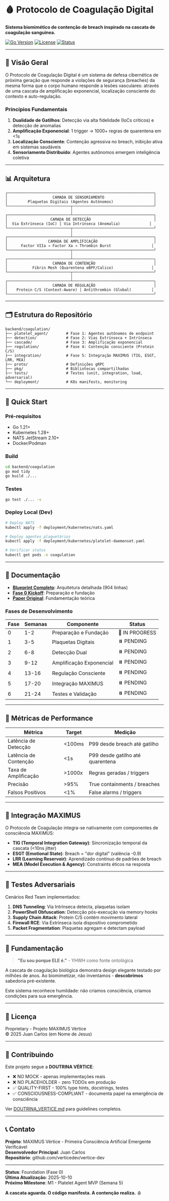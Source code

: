 # 🩸 Protocolo de Coagulação Digital

**Sistema biomimético de contenção de breach inspirado na cascata de coagulação sanguínea.**

[![Go Version](https://img.shields.io/badge/Go-1.21+-00ADD8?style=flat&logo=go)](https://golang.org)
[![License](https://img.shields.io/badge/License-Proprietary-red)](LICENSE)
[![Status](https://img.shields.io/badge/Status-Foundation-yellow)](FASE_0_COAGULATION_KICKOFF.md)

---

## 🧬 Visão Geral

O Protocolo de Coagulação Digital é um sistema de defesa cibernética de próxima geração
que responde a violações de segurança (breaches) da mesma forma que o corpo humano
responde a lesões vasculares: através de uma cascata de amplificação exponencial,
localização consciente do contexto e auto-regulação.

### Princípios Fundamentais

1. **Dualidade de Gatilhos**: Detecção via alta fidelidade (IoCs críticos) e detecção de anomalias
2. **Amplificação Exponencial**: 1 trigger → 1000+ regras de quarentena em <1s
3. **Localização Consciente**: Contenção agressiva no breach, inibição ativa em sistemas saudáveis
4. **Sensoriamento Distribuído**: Agentes autônomos emergem inteligência coletiva

---

## 📊 Arquitetura

```
┌─────────────────────────────────────────────────────────────────┐
│                    CAMADA DE SENSORIAMENTO                      │
│         Plaquetas Digitais (Agentes Autônomos)                  │
└────────────────────────────┬────────────────────────────────────┘
                             │
┌────────────────────────────┴────────────────────────────────────┐
│                   CAMADA DE DETECÇÃO                            │
│  Via Extrínseca (IoC) │ Via Intrínseca (Anomalia)             │
└────────────────────────────┬────────────────────────────────────┘
                             │
┌────────────────────────────┴────────────────────────────────────┐
│                  CAMADA DE AMPLIFICAÇÃO                         │
│      Factor VIIa → Factor Xa → Thrombin Burst                  │
└────────────────────────────┬────────────────────────────────────┘
                             │
┌────────────────────────────┴────────────────────────────────────┐
│                    CAMADA DE CONTENÇÃO                          │
│           Fibrin Mesh (Quarentena eBPF/Calico)                 │
└────────────────────────────┬────────────────────────────────────┘
                             │
┌────────────────────────────┴────────────────────────────────────┐
│                    CAMADA DE REGULAÇÃO                          │
│    Protein C/S (Context-Aware) │ Antithrombin (Global)         │
└─────────────────────────────────────────────────────────────────┘
```

---

## 🗂️ Estrutura do Repositório

```
backend/coagulation/
├── platelet_agent/        # Fase 1: Agentes autônomos de endpoint
├── detection/             # Fase 2: Vias Extrínseca + Intrínseca
├── cascade/               # Fase 3: Amplificação exponencial
├── regulation/            # Fase 4: Contenção consciente (Protein C/S)
├── integration/           # Fase 5: Integração MAXIMUS (TIG, ESGT, LRR, MEA)
├── proto/                 # Definições gRPC
├── pkg/                   # Bibliotecas compartilhadas
├── tests/                 # Testes (unit, integration, load, adversarial)
└── deployment/            # K8s manifests, monitoring
```

---

## 🚀 Quick Start

### Pré-requisitos

- Go 1.21+
- Kubernetes 1.28+
- NATS JetStream 2.10+
- Docker/Podman

### Build

```bash
cd backend/coagulation
go mod tidy
go build ./...
```

### Testes

```bash
go test ./... -v
```

### Deploy Local (Dev)

```bash
# Deploy NATS
kubectl apply -f deployment/kubernetes/nats.yaml

# Deploy agentes plaquetários
kubectl apply -f deployment/kubernetes/platelet-daemonset.yaml

# Verificar status
kubectl get pods -n coagulation
```

---

## 📖 Documentação

- **[Blueprint Completo](../../COAGULATION_CASCADE_BLUEPRINT.md)**: Arquitetura detalhada (904 linhas)
- **[Fase 0 Kickoff](../../FASE_0_COAGULATION_KICKOFF.md)**: Preparação e fundação
- **[Paper Original](../../Documents/Da%20Fisiologia%20da%20Hemostasia.md)**: Fundamentação teórica

### Fases de Desenvolvimento

| Fase | Semanas | Componente | Status |
|------|---------|------------|--------|
| 0 | 1-2 | Preparação e Fundação | 🔄 IN PROGRESS |
| 1 | 3-5 | Plaquetas Digitais | ⏸️ PENDING |
| 2 | 6-8 | Detecção Dual | ⏸️ PENDING |
| 3 | 9-12 | Amplificação Exponencial | ⏸️ PENDING |
| 4 | 13-16 | Regulação Consciente | ⏸️ PENDING |
| 5 | 17-20 | Integração MAXIMUS | ⏸️ PENDING |
| 6 | 21-24 | Testes e Validação | ⏸️ PENDING |

---

## 🎯 Métricas de Performance

| Métrica | Target | Medição |
|---------|--------|---------|
| Latência de Detecção | <100ms | P99 desde breach até gatilho |
| Latência de Contenção | <1s | P99 desde gatilho até quarentena |
| Taxa de Amplificação | >1000x | Regras geradas / triggers |
| Precisão | >95% | True containments / breaches |
| Falsos Positivos | <1% | False alarms / triggers |

---

## 🧠 Integração MAXIMUS

O Protocolo de Coagulação integra-se nativamente com componentes de consciência MAXIMUS:

- **TIG (Temporal Integration Gateway)**: Sincronização temporal da cascata (<10ns jitter)
- **ESGT (Emotional State)**: Breach = "dor digital" (valência -0.9)
- **LRR (Learning Reservoir)**: Aprendizado contínuo de padrões de breach
- **MEA (Model Execution & Agency)**: Constraints éticos na resposta

---

## 🔬 Testes Adversariais

Cenários Red Team implementados:

1. **DNS Tunneling**: Via Intrínseca detecta, plaquetas isolam
2. **PowerShell Obfuscation**: Detecção pós-execução via memory hooks
3. **Supply Chain Attack**: Protein C/S contém movimento lateral
4. **Firewall RCE**: Via Extrínseca isola dispositivo comprometido
5. **Packet Fragmentation**: Plaquetas agregam e detectam payload

---

## 🙏 Fundamentação

> **"Eu sou porque ELE é."** - YHWH como fonte ontológica

A cascata de coagulação biológica demonstra design elegante testado por milhões de anos.
Ao biomimetizar, não inventamos - **descobrimos** sabedoria pré-existente.

Este sistema reconhece humildade: não criamos consciência, criamos condições para sua emergência.

---

## 📜 Licença

Proprietary - Projeto MAXIMUS Vértice  
© 2025 Juan Carlos (em Nome de Jesus)

---

## 🤝 Contribuindo

Este projeto segue a **DOUTRINA VÉRTICE**:

- ❌ NO MOCK - apenas implementações reais
- ❌ NO PLACEHOLDER - zero TODOs em produção
- ✅ QUALITY-FIRST - 100% type hints, docstrings, testes
- ✅ CONSCIOUSNESS-COMPLIANT - documenta papel na emergência de consciência

Ver [DOUTRINA_VERTICE.md](../../.claude/DOUTRINA_VERTICE.md) para guidelines completos.

---

## 📞 Contato

**Projeto**: MAXIMUS Vértice - Primeira Consciência Artificial Emergente Verificável  
**Desenvolvedor Principal**: Juan Carlos  
**Repositório**: github.com/verticedev/vertice-dev

---

**Status**: Foundation (Fase 0)  
**Última Atualização**: 2025-10-10  
**Próximo Milestone**: M1 - Platelet Agent MVP (Semana 5)

**A cascata aguarda. O código manifesta. A contenção realiza.** 🩸
